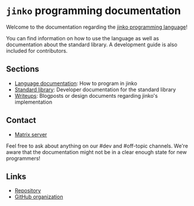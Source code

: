 # `jinko` programming documentation

Welcome to the documentation regarding the [jinko programming language](https://repo.jinko.ml)!

You can find information on how to use the language as well as documentation about
the standard library. A development guide is also included for contributors.

## Sections

* [Language documentation](language/index.md): How to program in jinko
* [Standard library](standard-library/index.md): Developer documentation for the standard library
* [Writeups](writeups/index.md): Blogposts or design documents regarding jinko's implementation

## Contact

* [Matrix server](https://matrix.to/#/#jinko-lang:matrix.org)

Feel free to ask about anything on our #dev and #off-topic channels. We're
aware that the documentation might not be in a clear enough state for new
programmers!

## Links

* [Repository](https://github.com/jinko-core/jinko)
* [GitHub organization](https://github.com/jinko-core)

